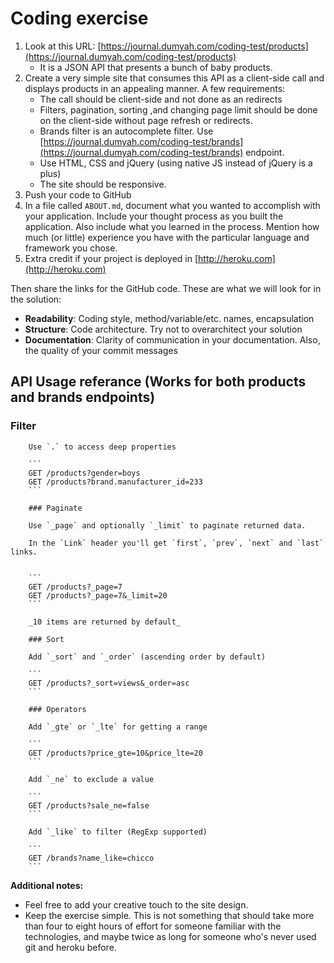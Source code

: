 Coding exercise
===============

1. Look at this URL: [https://journal.dumyah.com/coding-test/products](https://journal.dumyah.com/coding-test/products)
    * It is a JSON API that presents a bunch of baby products.
3. Create a very simple site that consumes this API as a client-side call and displays products in an appealing manner. A few requirements:
    * The call should be client-side and not done as an redirects
    * Filters, pagination, sorting ,and changing page limit should be done on the client-side without page refresh or redirects.
    * Brands filter is an autocomplete filter. Use [https://journal.dumyah.com/coding-test/brands](https://journal.dumyah.com/coding-test/brands) endpoint. 
    * Use HTML, CSS and jQuery (using native JS instead of jQuery is a plus)
    * The site should be responsive.  
4. Push your code to GitHub
6. In a file called `ABOUT.md`, document what you wanted to accomplish with your application. Include your thought process as you built the application. Also include what you learned in the process. Mention how much (or little) experience you have with the particular language and framework you chose.
7. Extra credit if your project is deployed in [http://heroku.com](http://heroku.com)

Then share the links for the GitHub code.  These are what we will look for in the solution:

* **Readability**: Coding style, method/variable/etc. names, encapsulation
* **Structure**: Code architecture. Try not to overarchitect your solution
* **Documentation**: Clarity of communication in your documentation. Also, the quality of your commit messages

## API Usage referance (Works for both products and brands endpoints)

### Filter
        
        Use `.` to access deep properties
        
        ```
        GET /products?gender=boys
        GET /products?brand.manufacturer_id=233
        ```
        
        ### Paginate
        
        Use `_page` and optionally `_limit` to paginate returned data.
        
        In the `Link` header you'll get `first`, `prev`, `next` and `last` links.
        
        
        ```
        GET /products?_page=7
        GET /products?_page=7&_limit=20
        ```
        
        _10 items are returned by default_
        
        ### Sort
        
        Add `_sort` and `_order` (ascending order by default)
        
        ```
        GET /products?_sort=views&_order=asc
        ```
       
        ### Operators
        
        Add `_gte` or `_lte` for getting a range
        
        ```
        GET /products?price_gte=10&price_lte=20
        ```
        
        Add `_ne` to exclude a value
        
        ```
        GET /products?sale_ne=false
        ```
        
        Add `_like` to filter (RegExp supported)
        
        ```
        GET /brands?name_like=chicco
        ```
**Additional notes:**
* Feel free to add your creative touch to the site design.
* Keep the exercise simple.  This is not something that should take more than four to eight hours of effort for someone familiar with the technologies, and maybe twice as long for someone who's never used git and heroku before.